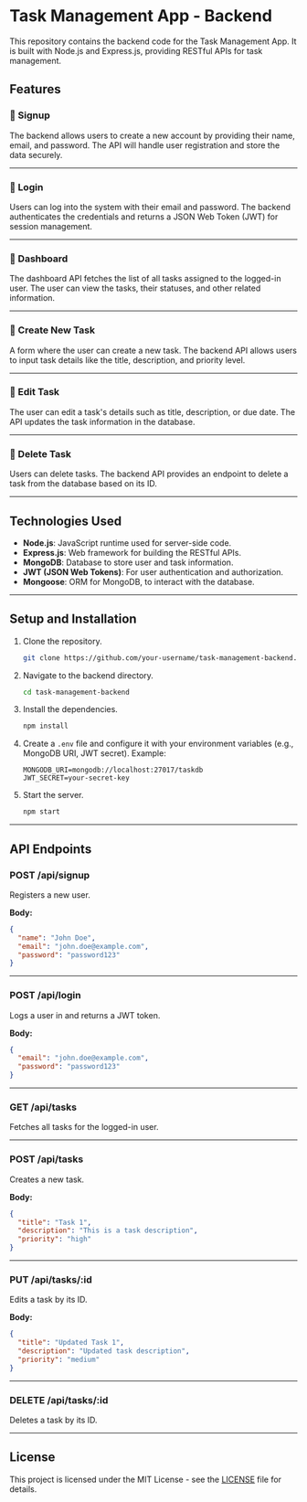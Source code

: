
# Task Management App - Backend

This repository contains the backend code for the Task Management App. It is built with Node.js and Express.js, providing RESTful APIs for task management.

## Features

### 🔹 Signup

The backend allows users to create a new account by providing their name, email, and password. The API will handle user registration and store the data securely.

---

### 🔹 Login

Users can log into the system with their email and password. The backend authenticates the credentials and returns a JSON Web Token (JWT) for session management.

---

### 🔹 Dashboard

The dashboard API fetches the list of all tasks assigned to the logged-in user. The user can view the tasks, their statuses, and other related information.

---

### 🔹 Create New Task

A form where the user can create a new task. The backend API allows users to input task details like the title, description, and priority level.

---

### 🔹 Edit Task

The user can edit a task's details such as title, description, or due date. The API updates the task information in the database.

---

### 🔹 Delete Task

Users can delete tasks. The backend API provides an endpoint to delete a task from the database based on its ID.

---

## Technologies Used

- **Node.js**: JavaScript runtime used for server-side code.
- **Express.js**: Web framework for building the RESTful APIs.
- **MongoDB**: Database to store user and task information.
- **JWT (JSON Web Tokens)**: For user authentication and authorization.
- **Mongoose**: ORM for MongoDB, to interact with the database.
  
---

## Setup and Installation

1. Clone the repository.
    ```bash
    git clone https://github.com/your-username/task-management-backend.git
    ```

2. Navigate to the backend directory.
    ```bash
    cd task-management-backend
    ```

3. Install the dependencies.
    ```bash
    npm install
    ```

4. Create a `.env` file and configure it with your environment variables (e.g., MongoDB URI, JWT secret).
    Example:
    ```env
    MONGODB_URI=mongodb://localhost:27017/taskdb
    JWT_SECRET=your-secret-key
    ```

5. Start the server.
    ```bash
    npm start
    ```

---

## API Endpoints

### POST /api/signup

Registers a new user.

**Body:**
```json
{
  "name": "John Doe",
  "email": "john.doe@example.com",
  "password": "password123"
}
```

---

### POST /api/login

Logs a user in and returns a JWT token.

**Body:**
```json
{
  "email": "john.doe@example.com",
  "password": "password123"
}
```

---

### GET /api/tasks

Fetches all tasks for the logged-in user.

---

### POST /api/tasks

Creates a new task.

**Body:**
```json
{
  "title": "Task 1",
  "description": "This is a task description",
  "priority": "high"
}
```

---

### PUT /api/tasks/:id

Edits a task by its ID.

**Body:**
```json
{
  "title": "Updated Task 1",
  "description": "Updated task description",
  "priority": "medium"
}
```

---

### DELETE /api/tasks/:id

Deletes a task by its ID.

---

## License

This project is licensed under the MIT License - see the [LICENSE](LICENSE) file for details.
